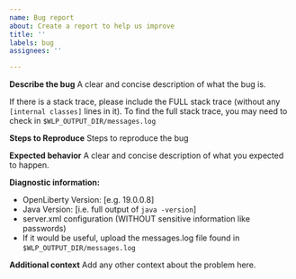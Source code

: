```yaml
---
name: Bug report
about: Create a report to help us improve
title: ''
labels: bug
assignees: ''

---
```


**Describe the bug**
A clear and concise description of what the bug is. 

If there is a stack trace, please include the FULL stack trace (without any `[internal classes]` lines in it). To find the full stack trace, you may need to check in `$WLP_OUTPUT_DIR/messages.log`

**Steps to Reproduce**
Steps to reproduce the bug

**Expected behavior**
A clear and concise description of what you expected to happen.

**Diagnostic information:**
 - OpenLiberty Version: [e.g. 19.0.0.8]
 - Java Version: [i.e. full output of `java -version`]
 - server.xml configuration (WITHOUT sensitive information like passwords)
 - If it would be useful, upload the messages.log file found in `$WLP_OUTPUT_DIR/messages.log`

**Additional context**
Add any other context about the problem here.


